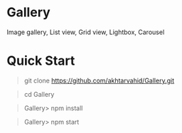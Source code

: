 # Gallery
Image gallery, List view, Grid view, Lightbox, Carousel

# Quick Start 

> git clone https://github.com/akhtarvahid/Gallery.git

> cd Gallery

>Gallery> npm install

>Gallery> npm start 